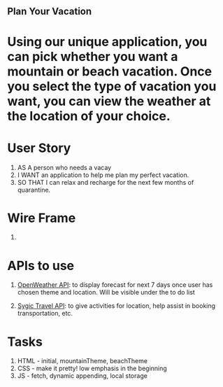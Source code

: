 ## Plan Your Vacation
# Using our unique application, you can pick whether you want a mountain or beach vacation. Once you select the type of vacation you want, you can view the weather at the location of your choice.

# User Story

1. AS A person who needs a vacay
2. I WANT an application to help me plan my perfect vacation.
3. SO THAT I can relax and recharge for the next few months of quarantine.

# Wire Frame

1. 

# APIs to use
1. [OpenWeather API](https://openweathermap.org/api): to display forecast for next 7 days once user has chosen theme and location. Will be visible under the to do list

2. [Sygic Travel API](http://docs.sygictravelapi.com/1.2/): to give activities for location, help assist in booking transportation, etc.

# Tasks
1. HTML - initial, mountainTheme, beachTheme
2. CSS - make it pretty! low emphasis in the beginning
3. JS - fetch, dynamic appending, local storage